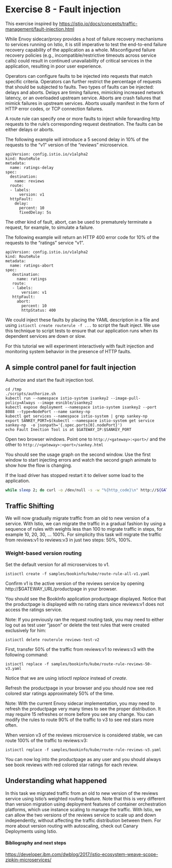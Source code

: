 # Exercise 8 - Fault injection

This exercise inspired by https://istio.io/docs/concepts/traffic-management/fault-injection.html

While Envoy sidecar/proxy provides a host of failure recovery mechanisms to services running on Istio, it is still imperative to test the end-to-end failure recovery capability of the application as a whole. Misconfigured failure recovery policies (e.g., incompatible/restrictive timeouts across service calls) could result in continued unavailability of critical services in the application, resulting in poor user experience.

Operators can configure faults to be injected into requests that match specific criteria. Operators can further restrict the percentage of requests that should be subjected to faults. Two types of faults can be injected: delays and aborts. Delays are timing failures, mimicking increased network latency, or an overloaded upstream service. Aborts are crash failures that mimick failures in upstream services. Aborts usually manifest in the form of HTTP error codes, or TCP connection failures.

A route rule can specify one or more faults to inject while forwarding http requests to the rule’s corresponding request destination. The faults can be either delays or aborts.

The following example will introduce a 5 second delay in 10% of the requests to the “v1” version of the “reviews” microservice.

```
apiVersion: config.istio.io/v1alpha2
kind: RouteRule
metadata:
  name: ratings-delay
spec:
  destination:
    name: reviews
  route:
  - labels:
      version: v1
  httpFault:
    delay:
      percent: 10
      fixedDelay: 5s
```

The other kind of fault, abort, can be used to prematurely terminate a request, for example, to simulate a failure.

The following example will return an HTTP 400 error code for 10% of the requests to the “ratings” service “v1”.

```
apiVersion: config.istio.io/v1alpha2
kind: RouteRule
metadata:
  name: ratings-abort
spec:
   destination:
     name: ratings
   route:
   - labels:
       version: v1
   httpFault:
     abort:
       percent: 10
       httpStatus: 400
```

We could inject these faults by placing the YAML description in a file and using
`istioctl create routerule -f ...` to script the fault inject.  We use this technique to
script tests to ensure that our application runs when its dependent services are down or slow.

For this tutorial we will experiment interactively with fault injection and monitoring system behavior
in the presence of HTTP faults.

## A simple control panel for fault injection

Authorize and start the fault injection tool.

<!--
kubectl create clusterrole isankey-istio-system --verb=get,update,list,create,delete --resource=routerules
kubectl create clusterrolebinding isankey-istio-system 
-->

```
cd /tmp
./scripts/authorize.sh
kubectl run --namespace istio-system isankey2 --image-pull-policy=Always --image esnible/isankey2
kubectl expose deployment --namespace istio-system isankey2 --port 8088 --type=NodePort --name sankey-np
kubectl get services --namespace istio-system | grep sankey-np
export SANKEY_PORT=$(kubectl --namespace istio-system get service sankey-np  -o jsonpath='{.spec.ports[0].nodePort}')
echo Fault Inection Tool is at $GATEWAY_IP:$SANKEY_PORT
```

Open two browser windows.  Point one to `http://<gateway>:<port>/` and the other to `http://<gateway>:<port>/sankey.html`

You should see the usage graph on the second window.  Use the first window to start injecting errors and watch the second graph animate to show how the flow is changing.

If the load driver has stopped restart it to deliver some load to the application.

```sh
while sleep 2; do curl -o /dev/null -s -w "%{http_code}\n" http://${GATEWAY_URL}/productpage; done
```

## Traffic Shifting

We will now gradually migrate traffic from an old to new version of a service. With Istio, we can migrate the traffic in a gradual fashion by using a sequence of rules with weights less than 100 to migrate traffic in steps, for example 10, 20, 30, … 100%. For simplicity this task will migrate the traffic from reviews:v1 to reviews:v3 in just two steps: 50%, 100%.

### Weight-based version routing

Set the default version for all microservices to v1.

```
istioctl create -f samples/bookinfo/kube/route-rule-all-v1.yaml
```

Confirm v1 is the active version of the reviews service by opening http://$GATEWAY_URL/productpage in your browser.

You should see the BookInfo application productpage displayed. Notice that the productpage is displayed with no rating stars since reviews:v1 does not access the ratings service.

Note: If you previously ran the request routing task, you may need to either log out as test user “jason” or delete the test rules that were created exclusively for him:

```
istioctl delete routerule reviews-test-v2
```

First, transfer 50% of the traffic from reviews:v1 to reviews:v3 with the following command:

```
istioctl replace -f samples/bookinfo/kube/route-rule-reviews-50-v3.yaml
```

Notice that we are using istioctl *replace* instead of _create_.

Refresh the productpage in your browser and you should now see red colored star ratings approximately 50% of the time.

Note: With the current Envoy sidecar implementation, you may need to refresh the productpage very many times to see the proper distribution. It may require 15 refreshes or more before you see any change. You can modify the rules to route 90% of the traffic to v3 to see red stars more often.

When version v3 of the reviews microservice is considered stable, we can route 100% of the traffic to reviews:v3:

```
istioctl replace -f samples/bookinfo/kube/route-rule-reviews-v3.yaml
```

You can now log into the productpage as any user and you should always see book reviews with red colored star ratings for each review.

## Understanding what happened

In this task we migrated traffic from an old to new version of the reviews service using Istio’s weighted routing feature. Note that this is very different than version migration using deployment features of container orchestration platforms, which use instance scaling to manage the traffic. With Istio, we can allow the two versions of the reviews service to scale up and down independently, without affecting the traffic distribution between them. For more about version routing with autoscaling, check out Canary Deployments using Istio.


#### Bibliography and next steps

https://developer.ibm.com/dwblog/2017/istio-ecosystem-weave-scope-zipkin-microservices/

